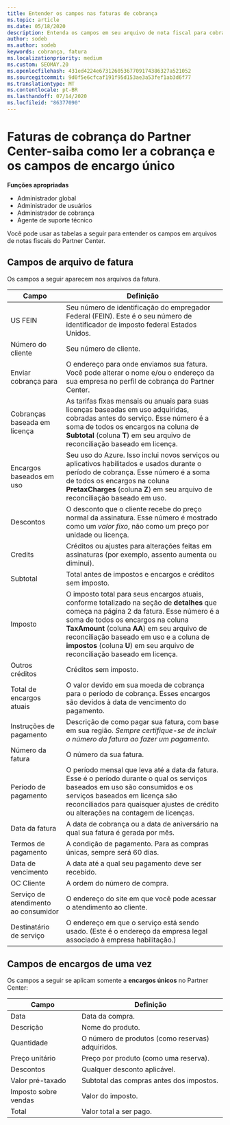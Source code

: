 ```yaml
---
title: Entender os campos nas faturas de cobrança
ms.topic: article
ms.date: 05/18/2020
description: Entenda os campos em seu arquivo de nota fiscal para cobrança do Partner Center.
author: sodeb
ms.author: sodeb
keywords: cobrança, fatura
ms.localizationpriority: medium
ms.custom: SEOMAY.20
ms.openlocfilehash: 431ed4224e67312605367709174386327a521052
ms.sourcegitcommit: 9d0f5e6cfcaf191f95d153ae3a53fef1ab3d6f77
ms.translationtype: MT
ms.contentlocale: pt-BR
ms.lasthandoff: 07/14/2020
ms.locfileid: "86377090"
---
```

# <a name="partner-center-billing-invoices---learn-how-to-read-the-billing-and-one-time-charge-fields"></a>Faturas de cobrança do Partner Center-saiba como ler a cobrança e os campos de encargo único

**Funções apropriadas**

- Administrador global
- Administrador de usuários
- Administrador de cobrança
- Agente de suporte técnico

Você pode usar as tabelas a seguir para entender os campos em arquivos de notas fiscais do Partner Center.

## <a name="invoice-file-fields"></a>Campos de arquivo de fatura

Os campos a seguir aparecem nos arquivos da fatura.

| Campo | Definição |
| ----- | ---------- |
| US FEIN | Seu número de identificação do empregador Federal (FEIN). Este é o seu número de identificador de imposto federal Estados Unidos. |
| Número do cliente | Seu número de cliente. |
| Enviar cobrança para | O endereço para onde enviamos sua fatura. Você pode alterar o nome e/ou o endereço da sua empresa no perfil de cobrança do Partner Center. |
| Cobranças baseada em licença | As tarifas fixas mensais ou anuais para suas licenças baseadas em uso adquiridas, cobradas antes do serviço. Esse número é a soma de todos os encargos na coluna de **Subtotal** (coluna **T**) em seu arquivo de reconciliação baseado em licença. |
| Encargos baseados em uso | Seu uso do Azure. Isso inclui novos serviços ou aplicativos habilitados e usados durante o período de cobrança. Esse número é a soma de todos os encargos na coluna **PretaxCharges** (coluna **Z**) em seu arquivo de reconciliação baseado em uso. |
| Descontos | O desconto que o cliente recebe do preço normal da assinatura. Esse número é mostrado como um *valor fixo*, não como um preço por unidade ou licença. |
| Credits | Créditos ou ajustes para alterações feitas em assinaturas (por exemplo, assento aumenta ou diminui). |
| Subtotal | Total antes de impostos e encargos e créditos sem imposto. |
| Imposto | O imposto total para seus encargos atuais, conforme totalizado na seção de **detalhes** que começa na página 2 da fatura. Esse número é a soma de todos os encargos na coluna **TaxAmount** (coluna **AA**) em seu arquivo de reconciliação baseado em uso e a coluna de **impostos** (coluna **U**) em seu arquivo de reconciliação baseado em licença. |
| Outros créditos | Créditos sem imposto. |
| Total de encargos atuais | O valor devido em sua moeda de cobrança para o período de cobrança. Esses encargos são devidos à data de vencimento do pagamento. |
| Instruções de pagamento | Descrição de como pagar sua fatura, com base em sua região. *Sempre certifique-se de incluir o número da fatura ao fazer um pagamento.* |
| Número da fatura | O número da sua fatura. |
| Período de pagamento | O período mensal que leva até a data da fatura. Esse é o período durante o qual os serviços baseados em uso são consumidos e os serviços baseados em licença são reconciliados para quaisquer ajustes de crédito ou alterações na contagem de licenças. |
| Data da fatura | A data de cobrança ou a data de aniversário na qual sua fatura é gerada por mês. |
| Termos de pagamento | A condição de pagamento. Para as compras únicas, sempre será 60 dias. |
| Data de vencimento | A data até a qual seu pagamento deve ser recebido. |
| OC Cliente | A ordem do número de compra. |
| Serviço de atendimento ao consumidor | O endereço do site em que você pode acessar o atendimento ao cliente. |
| Destinatário de serviço | O endereço em que o serviço está sendo usado. (Este é o endereço da empresa legal associado à empresa habilitação.) |

## <a name="one-time-charges-fields"></a>Campos de encargos de uma vez

Os campos a seguir se aplicam somente a **encargos únicos** no Partner Center:

| Campo | Definição |
| ----- | ---------- |
| Data | Data da compra. |
| Descrição | Nome do produto. |
| Quantidade | O número de produtos (como reservas) adquiridos. |
| Preço unitário | Preço por produto (como uma reserva). |
| Descontos | Qualquer desconto aplicável. |
| Valor pré-taxado | Subtotal das compras antes dos impostos. |
| Imposto sobre vendas | Valor do imposto. |
| Total | Valor total a ser pago. |
